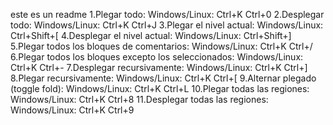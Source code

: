 este es un readme
1.Plegar todo:
Windows/Linux: Ctrl+K Ctrl+0
2.Desplegar todo:
Windows/Linux: Ctrl+K Ctrl+J
3.Plegar el nivel actual:
Windows/Linux: Ctrl+Shift+[
4.Desplegar el nivel actual:
Windows/Linux: Ctrl+Shift+]
5.Plegar todos los bloques de comentarios:
Windows/Linux: Ctrl+K Ctrl+/
6.Plegar todos los bloques excepto los seleccionados:
Windows/Linux: Ctrl+K Ctrl+-
7.Desplegar recursivamente:
Windows/Linux: Ctrl+K Ctrl+]
8.Plegar recursivamente:
Windows/Linux: Ctrl+K Ctrl+[
9.Alternar plegado (toggle fold):
Windows/Linux: Ctrl+K Ctrl+L
10.Plegar todas las regiones:
Windows/Linux: Ctrl+K Ctrl+8
11.Desplegar todas las regiones:
Windows/Linux: Ctrl+K Ctrl+9